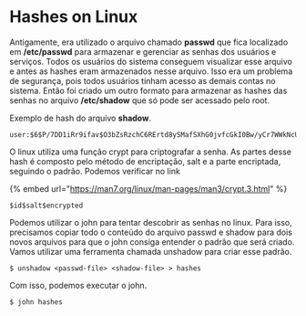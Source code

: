 # Hashes on Linux

Antigamente, era utilizado o arquivo chamado **passwd** que fica localizado em **/etc/passwd** para armazenar e gerenciar as senhas dos usuários e serviços. Todos os usuários do sistema conseguem visualizar esse arquivo e antes as hashes eram armazenados nesse arquivo. Isso era um problema de segurança, pois todos usuários tinham acesso as demais contas no sistema. Então foi criado um outro formato para armazenar as hashes das senhas no arquivo **/etc/shadow** que só pode ser acessado pelo root.

Exemplo de hash do arquivo **shadow**.

```
user:$6$P/7DD1iRr9ifav$O3bZsRzchC6RErtd8ySMafSXhG0jvfcGkI0Bw/yCr7WWkNcUVi6qQLqKTvAtrdOVANYD69BnTVT7XHwh95e.:18805:0:99999:7:::
```

O linux utiliza uma função crypt para criptografar a senha. As partes desse hash é composto pelo método de encriptação, salt e a parte encriptada, seguindo o padrão. Podemos verificar no link

{% embed url="https://man7.org/linux/man-pages/man3/crypt.3.html" %}

```
$id$salt$encrypted
```

Podemos utilizar o john para tentar descobrir as senhas no linux. Para isso, precisamos copiar todo o conteúdo do arquivo passwd e shadow para dois novos arquivos para que o john consiga entender o padrão que será criado. Vamos utilizar uma ferramenta chamada unshadow para criar esse padrão. 

```
$ unshadow <passwd-file> <shadow-file> > hashes
```

Com isso, podemos executar o john.

```
$ john hashes
```